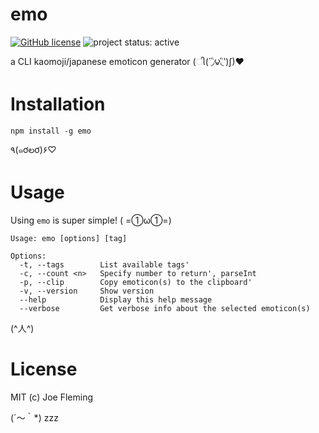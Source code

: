 # emo

[![GitHub license](https://img.shields.io/badge/license-MIT-blue.svg)](https://raw.githubusercontent.com/w33ble/emo/master/LICENSE)
![project status: active](https://img.shields.io/badge/status-active-green.svg)

a CLI kaomoji/japanese emoticon generator (ી(΄◞ิ౪◟ิ‵)ʃ)♥

# Installation

`npm install -g emo`

٩(๑ơలơ)۶♡

# Usage

Using `emo` is super simple! ( =①ω①=)

```
Usage: emo [options] [tag]

Options:
  -t, --tags        List available tags'
  -c, --count <n>   Specify number to return', parseInt
  -p, --clip        Copy emoticon(s) to the clipboard'
  -v, --version     Show version
  --help            Display this help message
  --verbose         Get verbose info about the selected emoticon(s)
```

(^人^)

# License

MIT (c) Joe Fleming

(´〜｀*) zzz
